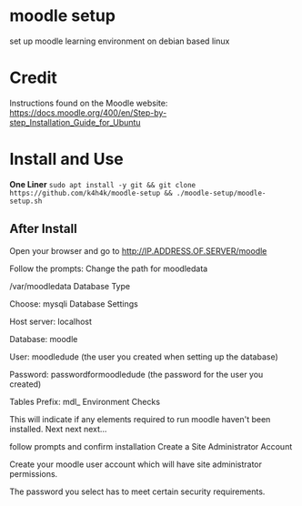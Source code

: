 # moodle setup
 set up moodle learning environment on debian based linux

# Credit
Instructions found on the Moodle website: https://docs.moodle.org/400/en/Step-by-step_Installation_Guide_for_Ubuntu

# Install and Use
**One Liner**
`sudo apt install -y git && git clone https://github.com/k4h4k/moodle-setup && ./moodle-setup/moodle-setup.sh`

## After Install
Open your browser and go to http://IP.ADDRESS.OF.SERVER/moodle

Follow the prompts:
Change the path for moodledata

/var/moodledata
Database Type

Choose: mysqli
Database Settings

Host server: localhost

Database: moodle

User: moodledude (the user you created when setting up the database)

Password: passwordformoodledude (the password for the user you created)

Tables Prefix: mdl_
Environment Checks

This will indicate if any elements required to run moodle haven't been installed.
Next next next...

follow prompts and confirm installation
Create a Site Administrator Account

Create your moodle user account which will have site administrator permissions.

The password you select has to meet certain security requirements. 